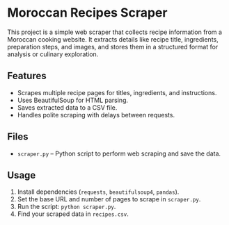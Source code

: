 # Moroccan Recipes Scraper

This project is a simple web scraper that collects recipe information from a Moroccan cooking website. It extracts details like recipe title, ingredients, preparation steps, and images, and stores them in a structured format for analysis or culinary exploration.

## Features

- Scrapes multiple recipe pages for titles, ingredients, and instructions.
- Uses BeautifulSoup for HTML parsing.
- Saves extracted data to a CSV file.
- Handles polite scraping with delays between requests.

## Files

- `scraper.py` – Python script to perform web scraping and save the data.

## Usage

1. Install dependencies (`requests`, `beautifulsoup4`, `pandas`).
2. Set the base URL and number of pages to scrape in `scraper.py`.
3. Run the script: `python scraper.py`.
4. Find your scraped data in `recipes.csv`.
